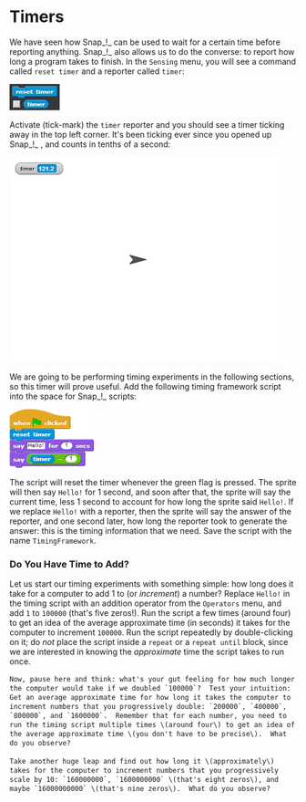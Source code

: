 # Timers

We have seen how Snap_!_ can be used to wait for a certain time before reporting anything. Snap_!_ also allows us to do the converse: to report how long a program takes to finish. In the `Sensing` menu, you will see a command called `reset timer` and a reporter called `timer`:

![](../.gitbook/assets/image%20%28177%29.png)

Activate \(tick-mark\) the `timer` reporter and you should see a timer ticking away in the top left corner.  It's been ticking ever since you opened up Snap_!_ , and counts in tenths of a second:

![](../.gitbook/assets/image%20%28172%29.png)

 We are going to be performing timing experiments in the following sections, so this timer will prove useful.  Add the following timing framework script into the space for Snap_!_ scripts:

![](../.gitbook/assets/image%20%28170%29.png)

The script will reset the timer whenever the green flag is pressed. The sprite will then say `Hello!` for 1 second, and soon after that, the sprite will say the current time, less 1 second to account for how long the sprite said `Hello!`.  If we replace `Hello!` with a reporter, then the sprite will say the answer of the reporter, and one second later, how long the reporter took to generate the answer: this is the timing information that we need.  Save the script with the name `TimingFramework`.

### Do You Have Time to Add?

Let us start our timing experiments with something simple: how long does it take for a computer to add 1 to \(or _increment_\) a number?  Replace `Hello!` in the timing script with an addition operator from the `Operators` menu, and add `1` to `100000` \(that's five zeros!\).  Run the script a few times \(around four\) to get an idea of the average approximate time \(in seconds\) it takes for the computer to increment `100000`. Run the script repeatedly by double-clicking on it; do _not_ place the script inside a `repeat` or a `repeat until` block, since we are interested in knowing the _approximate_ time the script takes to run once.

    Now, pause here and think: what's your gut feeling for how much longer the computer would take if we doubled `100000`?  Test your intuition: Get an average approximate time for how long it takes the computer to increment numbers that you progressively double: `200000`, `400000`, `800000`, and `1600000`.  Remember that for each number, you need to run the timing script multiple times \(around four\) to get an idea of the average approximate time \(you don't have to be precise\).  What do you observe?

    Take another huge leap and find out how long it \(approximately\) takes for the computer to increment numbers that you progressively scale by 10: `160000000`, `1600000000` \(that's eight zeros\), and maybe `16000000000` \(that's nine zeros\).  What do you observe?

